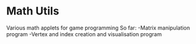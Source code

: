 # Math Utils

Various math applets for game programming
So far:
    -Matrix manipulation program
    -Vertex and index creation and visualisation program

